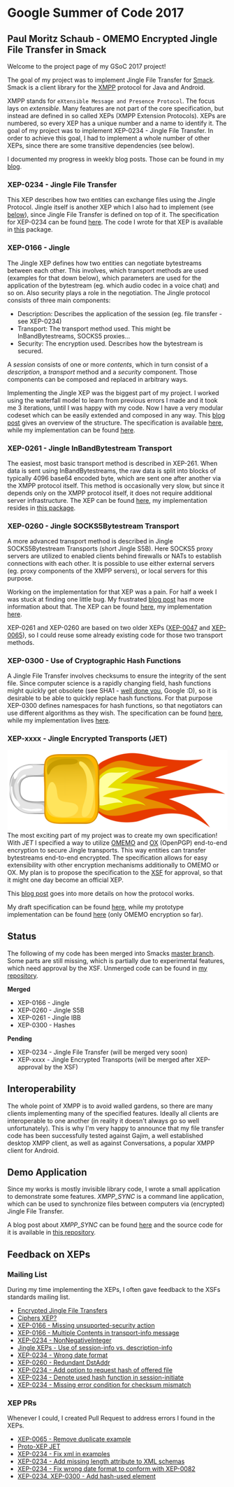 # Google Summer of Code 2017

## Paul Moritz Schaub - OMEMO Encrypted Jingle File Transfer in Smack

Welcome to the project page of my GSoC 2017 project!

The goal of my project was to implement Jingle File Transfer for [Smack](https://github.com/igniterealtime/Smack/). Smack is a client library for the [XMPP](https://xmpp.org/) protocol for Java and Android.

XMPP stands for `eXtensible Message and Presence Protocol`. The focus lays on _extensible_. Many features are not part of the core specification, but instead are defined in so called XEPs (XMPP Extension Protocols). XEPs are numbered, so every XEP has a unique number and a name to identify it. The goal of my project was to implement XEP-0234 - Jingle File Transfer. In order to achieve this goal, I had to implement a whole number of other XEPs, since there are some transitive dependencies (see below).

I documented my progress in weekly blog posts. Those can be found in my [blog](https://blogs.fsfe.org/vanitasvitae/category/xmpp/).

### XEP-0234 - Jingle File Transfer
This XEP describes how two entities can exchange files using the Jingle Protocol. Jingle itself is another XEP which I also had to implement (see <a href="#xep0166">below</a>), since Jingle File Transfer is defined on top of it. 
The specification for XEP-0234 can be found [here](https://xmpp.org/extensions/xep-0234.html). 
The code I wrote for that XEP is available in [this](https://github.com/vanitasvitae/Smack/tree/jingle3/smack-experimental/src/main/java/org/jivesoftware/smackx/jingle_filetransfer) package.

### XEP-0166 - Jingle <a name="xep0166"></a>
The Jingle XEP defines how two entities can negotiate bytestreams between each other. 
This involves, which transport methods are used (examples for that down below), which parameters are used for the application of the bytestream (eg. which audio codec in a voice chat) and so on. 
Also security plays a role in the negotiation. The Jingle protocol consists of three main components:

 - Description: Describes the application of the session (eg. file transfer - see XEP-0234)
 - Transport: The transport method used. This might be InBandBytestreams, SOCKS5 proxies...
 - Security: The encryption used. Describes how the bytestream is secured.
 
A _session_ consists of one or more _contents_, which in turn consist of a _description_, a _transport_ method and a _security_ component. Those components can be composed and replaced in arbitrary ways.

Implementing the Jingle XEP was the biggest part of my project. 
I worked using the waterfall model to learn from previous errors I made and it took me 3 iterations, until I was happy with my code. 
Now I have a very modular codeset which can be easily extended and composed in any way. 
This [blog post](https://blogs.fsfe.org/vanitasvitae/2017/07/26/gsoc-week-8-reworking/) gives an overview of the structure. 
The specification is available [here](https://xmpp.org/extensions/xep-0166.html), while my implementation can be found [here](https://github.com/vanitasvitae/Smack/tree/jingle3/smack-extensions/src/main/java/org/jivesoftware/smackx/jingle).

### XEP-0261 - Jingle InBandBytestream Transport
The easiest, most basic transport method is described in XEP-261. 
When data is sent using InBandBytestreams, the raw data is split into blocks of typically 4096 base64 encoded byte, which are sent one after another via the XMPP protocol itself. 
This method is occasionally very slow, but since it depends only on the XMPP protocol itself, it does not require additional server infrastructure. 
The XEP can be found [here](https://xmpp.org/extensions/xep-0261.html), my implementation resides in [this package](https://github.com/vanitasvitae/Smack/tree/jingle3/smack-extensions/src/main/java/org/jivesoftware/smackx/jingle/transport/jingle_ibb).

### XEP-0260 - Jingle SOCKS5Bytestream Transport

A more advanced transport method is described in Jingle SOCKS5Bytestream Transports (short Jingle S5B). Here SOCKS5 proxy servers are utilized to enabled clients behind firewalls or NATs to establish connections with each other. It is possible to use either external servers (eg. proxy components of the XMPP servers), or local servers for this purpose. 

Working on the implementation for that XEP was a pain. For half a week I was stuck at finding one little bug. My frustrated [blog post](https://blogs.fsfe.org/vanitasvitae/2017/08/07/gsoc-week-10-finding-that-damn-little-bug/) has more information about that. 
The XEP can be found [here](https://xmpp.org/extensions/xep-0260.html), my implementation [here](https://github.com/vanitasvitae/Smack/tree/jingle3/smack-extensions/src/main/java/org/jivesoftware/smackx/jingle/transport/jingle_s5b).

XEP-0261 and XEP-0260 are based on two older XEPs ([XEP-0047](https://xmpp.org/extensions/xep-0047.html) and [XEP-0065](https://xmpp.org/extensions/xep-0065.html)), so I could reuse some already existing code for those two transport methods.

### XEP-0300 - Use of Cryptographic Hash Functions
A Jingle File Transfer involves checksums to ensure the integrity of the sent file. Since computer science is a rapidly changing field, hash functions might quickly get obsolete (see SHA1 - [well done you](https://shattered.io/), Google :D), so it is desirable to be able to quickly replace hash functions. For that purpose XEP-0300 defines namespaces for hash functions, so that negotiators can use different algorithms as they wish. The specification can be found [here](https://xmpp.org/extensions/xep-0300.html), while my implementation lives [here](https://github.com/vanitasvitae/Smack/tree/jingle3/smack-experimental/src/main/java/org/jivesoftware/smackx/hashes).

### XEP-xxxx - Jingle Encrypted Transports (JET)
![JET Logo](https://github.com/vanitasvitae/GSOC2017/blob/master/logo.png?raw=true)
The most exciting part of my project was to create my own specification! With _JET_ I specified a way to utilize [OMEMO](https://conversations.im/omemo/xep-omemo.html) and [OX](https://xmpp.org/extensions/xep-0374.html) (OpenPGP) end-to-end encryption to secure Jingle transports. This way entities can transfer bytestreams end-to-end encrypted. The specification allows for easy extensibility with other encryption mechanisms additionally to OMEMO or OX. My plan is to propose the specification to the [XSF](https://xmpp.org/about/xmpp-standards-foundation.html) for approval, so that it might one day become an official XEP.

This [blog post](https://blogs.fsfe.org/vanitasvitae/2017/08/02/gsoc-week-9-bringing-it-back-to-life/) goes into more details on how the protocol works.

My draft specification can be found [here](https://geekplace.eu/xeps/xep-jet/xep-jet.html), while my prototype implementation can be found [here](https://github.com/vanitasvitae/Smack/tree/jingle3/smack-experimental/src/main/java/org/jivesoftware/smackx/jet) (only OMEMO encryption so far).

## Status
The following of my code has been merged into Smacks [master branch](https://github.com/igniterealtime/Smack/). Some parts are still missing, which is partially due to experimental features, which need approval by the XSF.
Unmerged code can be found in [my repository](https://github.com/vanitasvitae/Smack/tree/jingle3).

**Merged**
 - XEP-0166 - Jingle
 - XEP-0260 - Jingle S5B
 - XEP-0261 - Jingle IBB
 - XEP-0300 - Hashes
 
**Pending**
 - XEP-0234 - Jingle File Transfer (will be merged very soon)
 - XEP-xxxx - Jingle Encrypted Transports (will be merged after XEP-approval by the XSF)
 
## Interoperability
The whole point of XMPP is to avoid walled gardens, so there are many clients implementing many of the specified features. Ideally all clients are interoperable to one another (in reality it doesn't always go so well unfortunately).
This is why I'm very happy to announce that my file transfer code has been successfully tested against Gajim, a well established desktop XMPP client, as well as against Conversations, a popular XMPP client for Android.

## Demo Application
Since my works is mostly invisible library code, I wrote a small application to demonstrate some features.
_XMPP_SYNC_ is a command line application, which can be used to synchronize files between computers via (encrypted) Jingle File Transfer.

A blog post about _XMPP_SYNC_ can be found [here](https://blogs.fsfe.org/vanitasvitae/2017/08/14/149/) and the source code for it is available in [this 
repository](https://github.com/vanitasvitae/xmpp_sync).

## Feedback on XEPs

### Mailing List
During my time implementing the XEPs, I often gave feedback to the XSFs standards mailing list.

 - [Encrypted Jingle File Transfers](https://mail.jabber.org/pipermail/standards/2017-June/032871.html)
 - [Ciphers XEP?](https://mail.jabber.org/pipermail/standards/2017-July/033063.html)
 - [XEP-0166 - Missing unsuported-security action](https://mail.jabber.org/pipermail/standards/2017-July/033084.html)
 - [XEP-0166 - Multiple Contents in transport-info message](https://mail.jabber.org/pipermail/standards/2017-July/033075.html)
 - [XEP-0234 - NonNegativeInteger](https://mail.jabber.org/pipermail/standards/2017-July/033069.html)
 - [Jingle XEPs - Use of session-info vs. description-info](https://mail.jabber.org/pipermail/standards/2017-July/033079.html)
 - [XEP-0234 - Wrong date format](https://mail.jabber.org/pipermail/standards/2017-August/033095.html)
 - [XEP-0260 - Redundant DstAddr](https://mail.jabber.org/pipermail/standards/2017-August/033094.html)
 - [XEP-0234 - Add option to request hash of offered file](https://mail.jabber.org/pipermail/standards/2017-August/033112.html)
 - [XEP-0234 - Denote used hash function in session-initiate](https://mail.jabber.org/pipermail/standards/2017-August/033116.html)
 - [XEP-0234 - Missing error condition for checksum mismatch](https://mail.jabber.org/pipermail/standards/2017-August/033126.html)

### XEP PRs
Whenever I could, I created Pull Request to address errors I found in the XEPs.

 - [XEP-0065 - Remove duplicate example](https://github.com/xsf/xeps/pull/471)
 - [Proto-XEP JET](https://github.com/xsf/xeps/pull/475)
 - [XEP-0234 - Fix xml in examples](https://github.com/xsf/xeps/pull/478)
 - [XEP-0234 - Add missing length attribute to XML schemas](https://github.com/xsf/xeps/pull/489)
 - [XEP-0234 - Fix wrong date format to conform with XEP-0082](https://github.com/xsf/xeps/pull/491)
 - [XEP-0234, XEP-0300 - Add hash-used element](https://github.com/xsf/xeps/pull/497)
